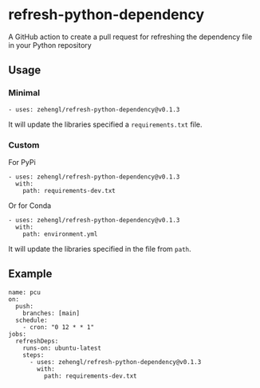 # refresh-python-dependency

A GitHub action to create a pull request for refreshing the dependency file in your Python repository

## Usage

### Minimal

    - uses: zehengl/refresh-python-dependency@v0.1.3

It will update the libraries specified a `requirements.txt` file.

### Custom

For PyPi

    - uses: zehengl/refresh-python-dependency@v0.1.3
      with:
        path: requirements-dev.txt

Or for Conda

    - uses: zehengl/refresh-python-dependency@v0.1.3
      with:
        path: environment.yml

It will update the libraries specified in the file from `path`.

## Example

    name: pcu
    on:
      push:
        branches: [main]
      schedule:
        - cron: "0 12 * * 1"
    jobs:
      refreshDeps:
        runs-on: ubuntu-latest
        steps:
          - uses: zehengl/refresh-python-dependency@v0.1.3
            with:
              path: requirements-dev.txt
